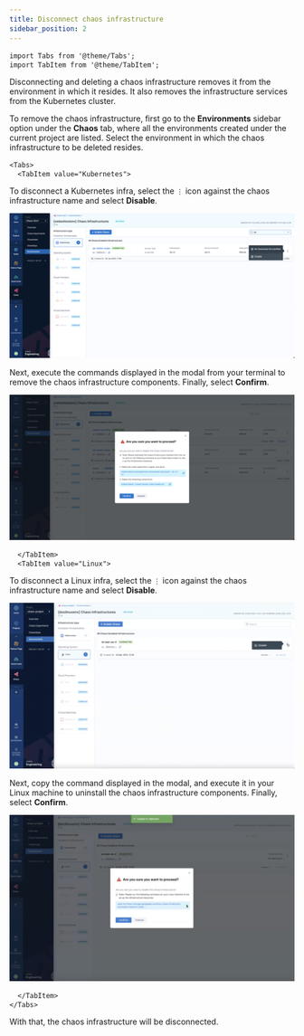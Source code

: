 ```yaml
---
title: Disconnect chaos infrastructure
sidebar_position: 2
---
```

```mdx-code-block
import Tabs from '@theme/Tabs';
import TabItem from '@theme/TabItem';
```

Disconnecting and deleting a chaos infrastructure removes it from the environment in which it resides. It also removes the infrastructure services from the Kubernetes cluster.

To remove the chaos infrastructure, first go to the **Environments** sidebar option under the **Chaos** tab, where all the environments created under the current project are listed. Select the environment in which the chaos infrastructure to be deleted resides.

```mdx-code-block
<Tabs>
  <TabItem value="Kubernetes">
```
To disconnect a Kubernetes infra, select the `⋮` icon against the chaos infrastructure name and select **Disable**.

![Delete Chaos Infra](./static/disconnect-chaos-infrastructure/delete-chaos-infra-short.png)

Next, execute the commands displayed in the modal from your terminal to remove the chaos infrastructure components. Finally, select **Confirm**.

![Execute Delete Commands](./static/disconnect-chaos-infrastructure/execute-delete-commands.png)

```mdx-code-block
  </TabItem>
  <TabItem value="Linux">
```
To disconnect a Linux infra, select the `⋮` icon against the chaos infrastructure name and select **Disable**.

![Delete Chaos Infra](./static/disconnect-chaos-infrastructure/12.delete-infra.png)

Next, copy the command displayed in the modal, and execute it in your Linux machine to uninstall the chaos infrastructure components. Finally, select **Confirm**.

![Execute Delete Command](./static/disconnect-chaos-infrastructure/13.execute-command.png)

```mdx-code-block
  </TabItem>
</Tabs>
```

With that, the chaos infrastructure will be disconnected.